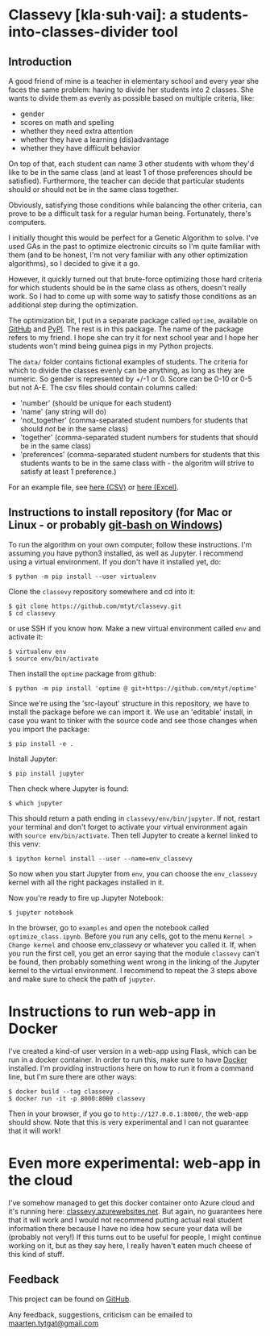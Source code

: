 # Classevy [<b>kla</b>·suh·vai]: a students-into-classes-divider tool
## Introduction
A good friend of mine is a teacher in elementary school and every year she
faces the same problem: having to divide her students into 2 classes. She wants
to divide them as evenly as possible based on multiple criteria, like:
- gender
- scores on math and spelling
- whether they need extra attention
- whether they have a learning (dis)advantage
- whether they have difficult behavior

On top of that, each student can name 3 other students with whom they'd like to
be in the same class (and at least 1 of those preferences should be satisfied).
Furthermore, the teacher can decide that particular students should or should
not be in the same class together.

Obviously, satisfying those conditions while balancing the other criteria, can
prove to be a difficult task for a regular human being. Fortunately, there's
computers.

I initially thought this would be perfect for a Genetic Algorithm to solve.
I've used GAs in the past to optimize electronic circuits so I'm quite familiar
with them (and to be honest, I'm not very familiar with any other optimization
algorithms), so I decided to give it a go.

However, it quickly turned out that brute-force optimizing those hard criteria
for which students should be in the same class as others, doesn't really work.
So I had to come up with some way to satisfy those conditions as an additional
step during the optimization.

The optimization bit, I put in a separate package called `optime`, available on
[GitHub](https://github.com/mtyt/optime) and
[PyPI](https://pypi.org/project/optime/).
The rest is in this package. The name of the package refers to my friend.
I hope she can try it for next school year and I hope her students won't mind
being guinea pigs in my Python projects.

The `data/` folder contains fictional examples of students. The criteria for
which to divide the classes evenly can be anything, as long as they are numeric.
So gender is represented by +/-1 or 0. Score can be 0-10 or 0-5 but not A-E.
The csv files should contain columns called:
- 'number' (should be unique for each student)
- 'name' (any string will do)
- 'not_together' (comma-separated student numbers for students that should *not*
be in the same class)
- 'together' (comma-separated student numbers for students that should
be in the same class)
- 'preferences' (comma-separated student numbers for students that this students
wants to be in the same class with - the algoritm will strive to satisfy at
least 1 preference.)

For an example file, see [here (CSV)](https://github.com/mtyt/classevy/blob/main/data/students_example.csv)
or [here (Excel)](https://github.com/mtyt/classevy/blob/main/data/students_example.xlsx).

## Instructions to install repository (for Mac or Linux - or probably [git-bash on Windows](https://git-scm.com/download/win))
To run the algorithm on your own computer, follow these instructions. I'm assuming you
have python3 installed, as well as Jupyter.
I recommend using a virtual environment. If you don't have it installed yet, do:

    $ python -m pip install --user virtualenv

Clone the `classevy` repository somewhere and cd into it:

    $ git clone https://github.com/mtyt/classevy.git
    $ cd classevy 

or use SSH if you know how.
Make a new virtual environment called `env` and activate it:

    $ virtualenv env
    $ source env/bin/activate

Then install the `optime` package from github:

    $ python -m pip install 'optime @ git+https://github.com/mtyt/optime'

Since we're using the 'src-layout' structure in this repository, we have to install the
package before we can import it. We use an 'editable' install, in case you want to tinker
with the source code and see those changes when you import the package:

    $ pip install -e .

Install Jupyter:

    $ pip install jupyter
    
Then check where Jupyter is found:

    $ which jupyter

This should return a path ending in `classevy/env/bin/jupyter`. If not, restart your
terminal and don't forget to activate your virtual environment again with `source env/bin/activate`.
Then tell Jupyter to create a kernel linked to this venv:

    $ ipython kernel install --user --name=env_classevy

So now when you start Jupyter from `env`, you can choose the `env_classevy` kernel with all
the right packages installed in it.


Now you're ready to fire up Jupyter Notebook:

    $ jupyter notebook

In the browser, go to `examples` and open the notebook called `optimize_class.ipynb`.
Before you run any cells, got to the menu `Kernel > Change kernel` and choose env_classevy or whatever you called it.
If, when you run the first cell, you get an error saying that the module `classevy` can't be found,
then probably something went wrong in the linking of the Jupyter kernel to the virtual
environment. I recommend to repeat the 3 steps above and make sure to check the path
of `jupyter`.

# Instructions to run web-app in Docker
I've created a kind-of user version in a web-app using Flask, which can be run in a docker
container. In order to run this, make sure to have [Docker](https://www.docker.com/) installed.
I'm providing instructions here on how to run it from a command line, but I'm sure
there are other ways:

    $ docker build --tag classevy .
    $ docker run -it -p 8000:8000 classevy

Then in your browser, if you go to `http://127.0.0.1:8000/`, the web-app should show.
Note that this is very experimental and I can not guarantee that it will work!

# Even more experimental: web-app in the cloud
I've somehow managed to get this docker container onto Azure cloud and it's running here:
[classevy.azurewebsites.net](https://classevy.azurewebsites.net). But again, no guarantees
here that it will work and I would not recommend putting actual real student information
there because I have no idea how secure your data will be (probably not very!)
If this turns out to be useful for people, I might continue working on it, but as they
say here, I really haven't eaten much cheese of this kind of stuff.

## Feedback
This project can be found on [GitHub](https://github.com/mtyt/classevy).

Any feedback, suggestions, criticism can be emailed to maarten.tytgat@gmail.com